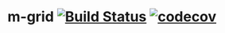 # m-grid [![Build Status](https://travis-ci.org/kishanmundha/m-grid.svg?branch=master)](https://travis-ci.org/kishanmundha/m-grid) [![codecov](https://codecov.io/gh/kishanmundha/m-grid/branch/master/graph/badge.svg)](https://codecov.io/gh/kishanmundha/m-grid)

